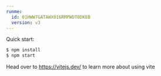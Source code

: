 ```yaml
---
runme:
  id: 01HWW7GATAWX016RMPWDT0DK8B
  version: v3
---
```


Quick start:

```sh {"id":"01HWW7GATAWX016RMPWB3PXMGS"}
$ npm install
$ npm start
```

Head over to https://vitejs.dev/ to learn more about using vite
